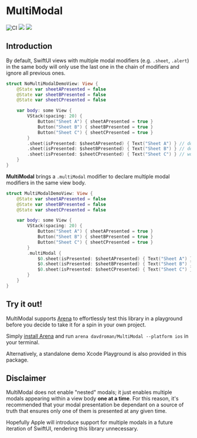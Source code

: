 # MultiModal

![CI](https://github.com/davdroman/MultiModal/workflows/CI/badge.svg)
[![](https://img.shields.io/endpoint?url=https%3A%2F%2Fswiftpackageindex.com%2Fapi%2Fpackages%2Fdavdroman%2FMultiModal%2Fbadge%3Ftype%3Dswift-versions)](https://swiftpackageindex.com/davdroman/MultiModal)
[![](https://img.shields.io/endpoint?url=https%3A%2F%2Fswiftpackageindex.com%2Fapi%2Fpackages%2Fdavdroman%2FMultiModal%2Fbadge%3Ftype%3Dplatforms)](https://swiftpackageindex.com/davdroman/MultiModal)

## Introduction

By default, SwiftUI views with multiple modal modifiers (e.g. `.sheet`, `.alert`) in the same body will only use the last one in the chain of modifiers and ignore all previous ones.

```swift
struct NoMultiModalDemoView: View {
    @State var sheetAPresented = false
    @State var sheetBPresented = false
    @State var sheetCPresented = false

    var body: some View {
        VStack(spacing: 20) {
            Button("Sheet A") { sheetAPresented = true }
            Button("Sheet B") { sheetBPresented = true }
            Button("Sheet C") { sheetCPresented = true }
        }
        .sheet(isPresented: $sheetAPresented) { Text("Sheet A") } // does not work
        .sheet(isPresented: $sheetBPresented) { Text("Sheet B") } // does not work
        .sheet(isPresented: $sheetCPresented) { Text("Sheet C") } // works
    }
}
```

**MultiModal** brings a `.multiModal` modifier to declare multiple modal modifiers in the same view body.

```swift
struct MultiModalDemoView: View {
    @State var sheetAPresented = false
    @State var sheetBPresented = false
    @State var sheetCPresented = false

    var body: some View {
        VStack(spacing: 20) {
            Button("Sheet A") { sheetAPresented = true }
            Button("Sheet B") { sheetBPresented = true }
            Button("Sheet C") { sheetCPresented = true }
        }
        .multiModal {
            $0.sheet(isPresented: $sheetAPresented) { Text("Sheet A") } // works
            $0.sheet(isPresented: $sheetBPresented) { Text("Sheet B") } // works
            $0.sheet(isPresented: $sheetCPresented) { Text("Sheet C") } // works
        }
    }
}
```

## Try it out!

MultiModal supports [Arena](https://github.com/finestructure/Arena) to effortlessly test this library in a playground before you decide to take it for a spin in your own project.

Simply [install Arena](https://github.com/finestructure/Arena#how-to-install-arena) and run `arena davdroman/MultiModal --platform ios` in your terminal.

Alternatively, a standalone demo Xcode Playground is also provided in this package.

## Disclaimer

MultiModal does not enable "nested" modals; it just enables multiple modals appearing within a view body **one at a time**. For this reason, it's recommended that your modal presentation be dependant on a source of truth that ensures only one of them is presented at any given time.

Hopefully Apple will introduce support for multiple modals in a future iteration of SwiftUI, rendering this library unnecessary.

